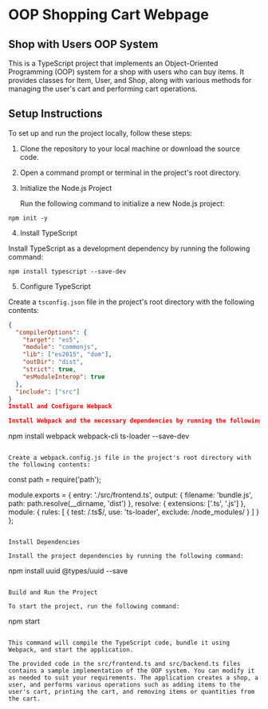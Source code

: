 # OOP Shopping Cart Webpage

## Shop with Users OOP System

This is a TypeScript project that implements an Object-Oriented Programming (OOP) system for a shop with users who can buy items. It provides classes for Item, User, and Shop, along with various methods for managing the user's cart and performing cart operations.

## Setup Instructions

To set up and run the project locally, follow these steps:

1. Clone the repository to your local machine or download the source code.

2. Open a command prompt or terminal in the project's root directory.

3. Initialize the Node.js Project

   Run the following command to initialize a new Node.js project:

```
npm init -y
```

4. Install TypeScript

Install TypeScript as a development dependency by running the following command:

```
npm install typescript --save-dev
```

5. Configure TypeScript

Create a `tsconfig.json` file in the project's root directory with the following contents:

```json
{
  "compilerOptions": {
    "target": "es5",
    "module": "commonjs",
    "lib": ["es2015", "dom"],
    "outDir": "dist",
    "strict": true,
    "esModuleInterop": true
  },
  "include": ["src"]
}
Install and Configure Webpack

Install Webpack and the necessary dependencies by running the following command:

```
npm install webpack webpack-cli ts-loader --save-dev
```

Create a webpack.config.js file in the project's root directory with the following contents:

```
const path = require('path');

module.exports = {
  entry: './src/frontend.ts',
  output: {
    filename: 'bundle.js',
    path: path.resolve(__dirname, 'dist')
  },
  resolve: {
    extensions: ['.ts', '.js']
  },
  module: {
    rules: [
      {
        test: /\.ts$/,
        use: 'ts-loader',
        exclude: /node_modules/
      }
    ]
  }
};
```

Install Dependencies

Install the project dependencies by running the following command:

```
npm install uuid @types/uuid --save
```

Build and Run the Project

To start the project, run the following command:

```
npm start
```

This command will compile the TypeScript code, bundle it using Webpack, and start the application.

The provided code in the src/frontend.ts and src/backend.ts files contains a sample implementation of the OOP system. You can modify it as needed to suit your requirements. The application creates a shop, a user, and performs various operations such as adding items to the user's cart, printing the cart, and removing items or quantities from the cart.
